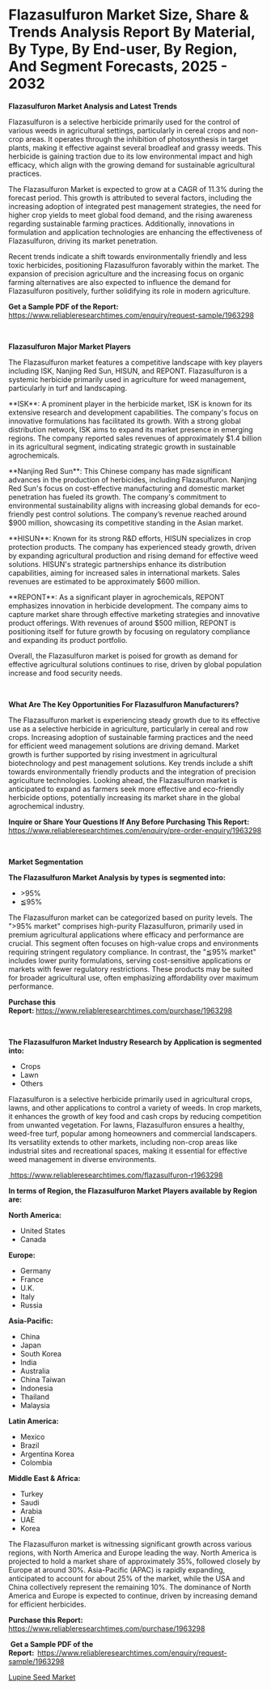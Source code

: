 <p><h1>Flazasulfuron Market Size, Share & Trends Analysis Report By Material, By Type, By End-user, By Region, And Segment Forecasts, 2025 - 2032</h1></p><p><strong>Flazasulfuron Market Analysis and Latest Trends</strong></p>
<p><p>Flazasulfuron is a selective herbicide primarily used for the control of various weeds in agricultural settings, particularly in cereal crops and non-crop areas. It operates through the inhibition of photosynthesis in target plants, making it effective against several broadleaf and grassy weeds. This herbicide is gaining traction due to its low environmental impact and high efficacy, which align with the growing demand for sustainable agricultural practices.</p><p>The Flazasulfuron Market is expected to grow at a CAGR of 11.3% during the forecast period. This growth is attributed to several factors, including the increasing adoption of integrated pest management strategies, the need for higher crop yields to meet global food demand, and the rising awareness regarding sustainable farming practices. Additionally, innovations in formulation and application technologies are enhancing the effectiveness of Flazasulfuron, driving its market penetration.</p><p>Recent trends indicate a shift towards environmentally friendly and less toxic herbicides, positioning Flazasulfuron favorably within the market. The expansion of precision agriculture and the increasing focus on organic farming alternatives are also expected to influence the demand for Flazasulfuron positively, further solidifying its role in modern agriculture.</p></p>
<p><strong>Get a Sample PDF of the Report:&nbsp;</strong> <a href="https://www.reliableresearchtimes.com/enquiry/request-sample/1963298?utm_campaign=2464&utm_medium=2&utm_source=Github&utm_content=ia&utm_term=30032025&utm_id=flazasulfuron">https://www.reliableresearchtimes.com/enquiry/request-sample/1963298</a></p>
<p>&nbsp;</p>
<p><strong>Flazasulfuron Major Market Players</strong></p>
<p><p>The Flazasulfuron market features a competitive landscape with key players including ISK, Nanjing Red Sun, HISUN, and REPONT. Flazasulfuron is a systemic herbicide primarily used in agriculture for weed management, particularly in turf and landscaping.</p><p>**ISK**: A prominent player in the herbicide market, ISK is known for its extensive research and development capabilities. The company's focus on innovative formulations has facilitated its growth. With a strong global distribution network, ISK aims to expand its market presence in emerging regions. The company reported sales revenues of approximately $1.4 billion in its agricultural segment, indicating strategic growth in sustainable agrochemicals.</p><p>**Nanjing Red Sun**: This Chinese company has made significant advances in the production of herbicides, including Flazasulfuron. Nanjing Red Sun's focus on cost-effective manufacturing and domestic market penetration has fueled its growth. The company's commitment to environmental sustainability aligns with increasing global demands for eco-friendly pest control solutions. The company’s revenue reached around $900 million, showcasing its competitive standing in the Asian market.</p><p>**HISUN**: Known for its strong R&D efforts, HISUN specializes in crop protection products. The company has experienced steady growth, driven by expanding agricultural production and rising demand for effective weed solutions. HISUN's strategic partnerships enhance its distribution capabilities, aiming for increased sales in international markets. Sales revenues are estimated to be approximately $600 million.</p><p>**REPONT**: As a significant player in agrochemicals, REPONT emphasizes innovation in herbicide development. The company aims to capture market share through effective marketing strategies and innovative product offerings. With revenues of around $500 million, REPONT is positioning itself for future growth by focusing on regulatory compliance and expanding its product portfolio.</p><p>Overall, the Flazasulfuron market is poised for growth as demand for effective agricultural solutions continues to rise, driven by global population increase and food security needs.</p></p>
<p>&nbsp;</p>
<p><strong>What Are The Key Opportunities For Flazasulfuron Manufacturers?</strong></p>
<p><p>The Flazasulfuron market is experiencing steady growth due to its effective use as a selective herbicide in agriculture, particularly in cereal and row crops. Increasing adoption of sustainable farming practices and the need for efficient weed management solutions are driving demand. Market growth is further supported by rising investment in agricultural biotechnology and pest management solutions. Key trends include a shift towards environmentally friendly products and the integration of precision agriculture technologies. Looking ahead, the Flazasulfuron market is anticipated to expand as farmers seek more effective and eco-friendly herbicide options, potentially increasing its market share in the global agrochemical industry.</p></p>
<p><strong>Inquire or Share Your Questions If Any Before Purchasing This Report:</strong> <a href="https://www.reliableresearchtimes.com/enquiry/pre-order-enquiry/1963298?utm_campaign=2464&utm_medium=2&utm_source=Github&utm_content=ia&utm_term=30032025&utm_id=flazasulfuron">https://www.reliableresearchtimes.com/enquiry/pre-order-enquiry/1963298</a></p>
<p>&nbsp;</p>
<p><strong>Market Segmentation</strong></p>
<p><strong>The Flazasulfuron Market Analysis by types is segmented into:</strong></p>
<p><ul><li>>95%</li><li>≦95%</li></ul></p>
<p><p>The Flazasulfuron market can be categorized based on purity levels. The ">95% market" comprises high-purity Flazasulfuron, primarily used in premium agricultural applications where efficacy and performance are crucial. This segment often focuses on high-value crops and environments requiring stringent regulatory compliance. In contrast, the "≦95% market" includes lower purity formulations, serving cost-sensitive applications or markets with fewer regulatory restrictions. These products may be suited for broader agricultural use, often emphasizing affordability over maximum performance.</p></p>
<p><strong>Purchase this Report:&nbsp;</strong><a href="https://www.reliableresearchtimes.com/purchase/1963298?utm_campaign=2464&utm_medium=2&utm_source=Github&utm_content=ia&utm_term=30032025&utm_id=flazasulfuron">https://www.reliableresearchtimes.com/purchase/1963298</a></p>
<p>&nbsp;</p>
<p><strong>The Flazasulfuron Market Industry Research by Application is segmented into:</strong></p>
<p><ul><li>Crops</li><li>Lawn</li><li>Others</li></ul></p>
<p><p>Flazasulfuron is a selective herbicide primarily used in agricultural crops, lawns, and other applications to control a variety of weeds. In crop markets, it enhances the growth of key food and cash crops by reducing competition from unwanted vegetation. For lawns, Flazasulfuron ensures a healthy, weed-free turf, popular among homeowners and commercial landscapers. Its versatility extends to other markets, including non-crop areas like industrial sites and recreational spaces, making it essential for effective weed management in diverse environments.</p></p>
<p><a href="https://www.reliableresearchtimes.com/flazasulfuron-r1963298?utm_campaign=2464&utm_medium=2&utm_source=Github&utm_content=ia&utm_term=30032025&utm_id=flazasulfuron">&nbsp;https://www.reliableresearchtimes.com/flazasulfuron-r1963298</a></p>
<p><strong>In terms of Region, the Flazasulfuron Market Players available by Region are:</strong></p>
<p>
    <p> <strong> North America: </strong>
        <ul>
            <li>United States</li>
            <li>Canada</li>
        </ul>
        </p> 
    <p> <strong> Europe: </strong>
        <ul>
            <li>Germany</li>
            <li>France</li>
            <li>U.K.</li>
            <li>Italy</li>
            <li>Russia</li>
        </ul>
        </p> 
    <p> <strong> Asia-Pacific: </strong>
        <ul>
            <li>China</li>
            <li>Japan</li>
            <li>South Korea</li>
            <li>India</li>
            <li>Australia</li>
            <li>China Taiwan</li>
            <li>Indonesia</li>
            <li>Thailand</li>
            <li>Malaysia</li>
        </ul>
        </p> 
    <p> <strong> Latin America: </strong>
        <ul>
            <li>Mexico</li>
            <li>Brazil</li>
            <li>Argentina Korea</li>
            <li>Colombia</li>
        </ul>
        </p> 
    <p> <strong> Middle East & Africa: </strong>
        <ul>
            <li>Turkey</li>
            <li>Saudi</li>
            <li>Arabia</li>
            <li>UAE</li>
            <li>Korea</li>
        </ul>
    </p>
    </p>
<p><p>The Flazasulfuron market is witnessing significant growth across various regions, with North America and Europe leading the way. North America is projected to hold a market share of approximately 35%, followed closely by Europe at around 30%. Asia-Pacific (APAC) is rapidly expanding, anticipated to account for about 25% of the market, while the USA and China collectively represent the remaining 10%. The dominance of North America and Europe is expected to continue, driven by increasing demand for efficient herbicides.</p></p>
<p><strong>Purchase this Report: </strong><a href="https://www.reliableresearchtimes.com/purchase/1963298?utm_campaign=2464&utm_medium=2&utm_source=Github&utm_content=ia&utm_term=30032025&utm_id=flazasulfuron">https://www.reliableresearchtimes.com/purchase/1963298</a></p>
<p>&nbsp;<strong>Get a Sample PDF of the Report:&nbsp;&nbsp;</strong><a href="https://www.reliableresearchtimes.com/enquiry/request-sample/1963298?utm_campaign=2464&utm_medium=2&utm_source=Github&utm_content=ia&utm_term=30032025&utm_id=flazasulfuron">https://www.reliableresearchtimes.com/enquiry/request-sample/1963298</a></p>
<p><strong></strong></p>
<p><p><a href="https://github.com/ilonaenterline65/Market-Research-Report-List-1/blob/main/lupine-seed-market.md?utm_campaign=2464&utm_medium=2&utm_source=Github&utm_content=ia&utm_term=30032025&utm_id=flazasulfuron">Lupine Seed Market</a></p></p>
